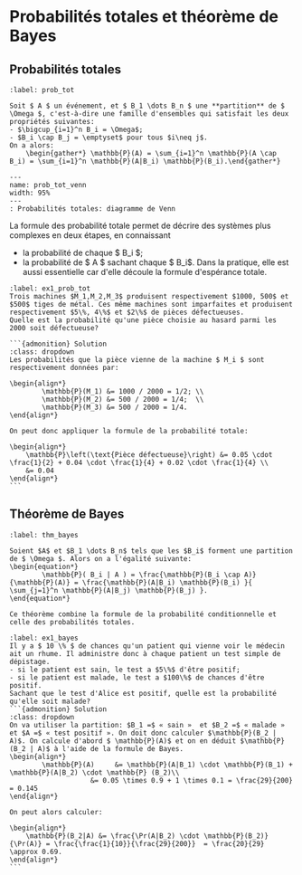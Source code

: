 # Probabilités totales et théorème de Bayes

## Probabilités totales

````{prf:theorem} Loi des probabilités totales
:label: prob_tot

Soit $ A $ un événement, et $ B_1 \dots B_n $ une **partition** de $ \Omega $, c'est-à-dire une famille d'ensembles qui satisfait les deux propriétés suivantes:
- $\bigcup_{i=1}^n B_i = \Omega$;
- $B_i \cap B_j = \emptyset$ pour tous $i\neq j$.
On a alors:
    \begin{gather*} \mathbb{P}(A) = \sum_{i=1}^n \mathbb{P}(A \cap B_i) = \sum_{i=1}^n \mathbb{P}(A|B_i) \mathbb{P}(B_i).\end{gather*}  
````

```{figure} latex/PDFSVG/prob_tot_venn.svg
---
name: prob_tot_venn
width: 95%
---
: Probabilités totales: diagramme de Venn
```

La formule des probabilité totale permet de décrire des systèmes plus complexes en deux étapes, en connaissant
- la probabilité de chaque $ B_i $;
- la probabilité de $ A $ sachant chaque $ B_i$.
Dans la pratique, elle est aussi essentielle car d'elle découle la formule d'espérance totale.

````{prf:example}
:label: ex1_prob_tot
Trois machines $M_1,M_2,M_3$ produisent respectivement $1000, 500$ et $500$ tiges de métal. Ces même machines sont imparfaites et produisent respectivement $5\%, 4\%$ et $2\%$ de pièces défectueuses.
Quelle est la probabilité qu'une pièce choisie au hasard parmi les 2000 soit défectueuse?

```{admonition} Solution
:class: dropdown
Les probabilités que la pièce vienne de la machine $ M_i $ sont respectivement données par:

\begin{align*}
        \mathbb{P}(M_1) &= 1000 / 2000 = 1/2; \\
        \mathbb{P}(M_2) &= 500 / 2000 = 1/4;  \\
        \mathbb{P}(M_3) &= 500 / 2000 = 1/4.
\end{align*} 

On peut donc appliquer la formule de la probabilité totale:

\begin{align*}
    \mathbb{P}\left(\text{Pièce défectueuse}\right) &= 0.05 \cdot \frac{1}{2} + 0.04 \cdot \frac{1}{4} + 0.02 \cdot \frac{1}{4} \\
    &= 0.04
\end{align*}
```
````

## Théorème de Bayes

```{prf:theorem} Théorème de Bayes
:label: thm_bayes

Soient $A$ et $B_1 \dots B_n$ tels que les $B_i$ forment une partition de $ \Omega $. Alors on a l'égalité suivante:
\begin{equation*} 
        \mathbb{P}( B_i | A ) = \frac{\mathbb{P}(B_i \cap A)}{\mathbb{P}(A)} = \frac{\mathbb{P}(A|B_i) \mathbb{P}(B_i) }{ \sum_{j=1}^n \mathbb{P}(A|B_j) \mathbb{P}(B_j) }.
\end{equation*}
        
Ce théorème combine la formule de la probabilité conditionnelle et celle des probabilités totales.  
```

````{prf:example}
:label: ex1_bayes
Il y a $ 10 \% $ de chances qu'un patient qui vienne voir le médecin ait un rhume. Il administre donc à chaque patient un test simple de dépistage.
- si le patient est sain, le test a $5\%$ d'être positif;
- si le patient est malade, le test a $100\%$ de chances d'être positif.
Sachant que le test d'Alice est positif, quelle est la probabilité qu'elle soit malade?
```{admonition} Solution
:class: dropdown
On va utiliser la partition: $B_1 =$ « sain »  et $B_2 =$ « malade » et $A =$ « test positif ». On doit donc calculer $\mathbb{P}(B_2 | A)$. On calcule d'abord $ \mathbb{P}(A)$ et on en déduit $\mathbb{P}(B_2 | A)$ à l'aide de la formule de Bayes.
\begin{align*}
        \mathbb{P}(A)     &= \mathbb{P}(A|B_1) \cdot \mathbb{P}(B_1) + \mathbb{P}(A|B_2) \cdot \mathbb{P} (B_2)\\
                    &= 0.05 \times 0.9 + 1 \times 0.1 = \frac{29}{200} = 0.145
\end{align*}

On peut alors calculer:

\begin{align*}
    \mathbb{P}(B_2|A) &= \frac{\Pr(A|B_2) \cdot \mathbb{P}(B_2)}{\Pr(A)} = \frac{\frac{1}{10}}{\frac{29}{200}}  = \frac{20}{29}  \approx 0.69.
\end{align*}
```
````

